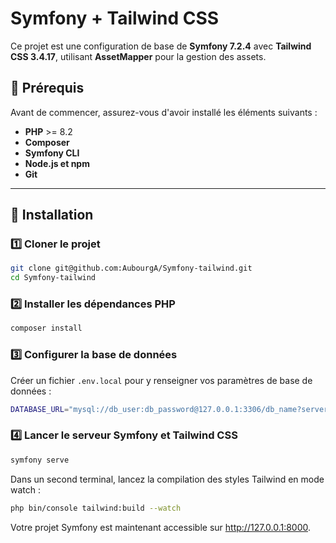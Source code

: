 # Symfony + Tailwind CSS

Ce projet est une configuration de base de **Symfony 7.2.4** avec **Tailwind CSS 3.4.17**, utilisant **AssetMapper** pour la gestion des assets.

## 📌 Prérequis
Avant de commencer, assurez-vous d'avoir installé les éléments suivants :

- **PHP** >= 8.2  
- **Composer**  
- **Symfony CLI**  
- **Node.js et npm**  
- **Git**  

---

## 🚀 Installation

### 1️⃣ Cloner le projet
```sh
git clone git@github.com:AubourgA/Symfony-tailwind.git
cd Symfony-tailwind
```

### 2️⃣ Installer les dépendances PHP
```sh
composer install
```

### 3️⃣ Configurer la base de données
Créer un fichier `.env.local` pour y renseigner vos paramètres de base de données :

```sh
DATABASE_URL="mysql://db_user:db_password@127.0.0.1:3306/db_name?serverVersion=8.0"
```

### 4️⃣ Lancer le serveur Symfony et Tailwind CSS

```sh
symfony serve
```

Dans un second terminal, lancez la compilation des styles Tailwind en mode watch :

```sh
php bin/console tailwind:build --watch
```

Votre projet Symfony est maintenant accessible sur http://127.0.0.1:8000.